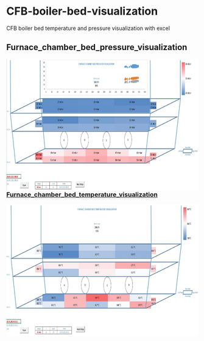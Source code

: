 # CFB-boiler-bed-visualization
CFB boiler bed temperature and pressure visualization with excel



## Furnace_chamber_bed_pressure_visualization
<a href="url"><img src="https://github.com/agurani/CFB-boiler-bed-visualization/blob/main/Visualization/Furnace_chamber_bed_pressure_visualization.JPG" align="left" height="345" width="853" > <br/>
### Furnace_chamber_bed_temperature_visualization 
<a href="url"><img src="https://github.com/agurani/CFB-boiler-bed-visualization/blob/main/Visualization/Furnace_chamber_bed_temperature_visualization.JPG" align="left" height="345" width="853" ></a> <br/>



